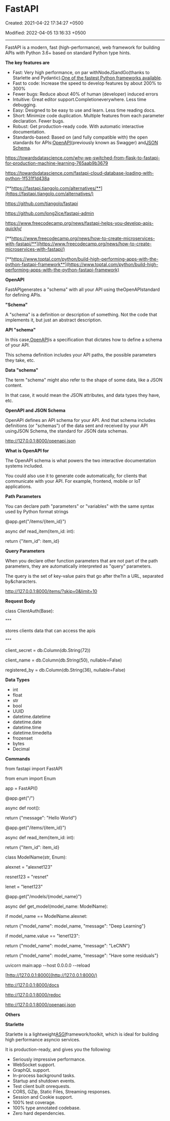# FastAPI

Created: 2021-04-22 17:34:27 +0500

Modified: 2022-04-05 13:16:33 +0500

---

FastAPI is a modern, fast (high-performance), web framework for building APIs with Python 3.6+ based on standard Python type hints.



**The key features are**
-   Fast: Very high performance, on par withNodeJSandGo(thanks to Starlette and Pydantic).[One of the fastest Python frameworks available](https://fastapi.tiangolo.com/#performance).
-   Fast to code: Increase the speed to develop features by about 200% to 300%
-   Fewer bugs: Reduce about 40% of human (developer) induced errors
-   Intuitive: Great editor support.Completioneverywhere. Less time debugging.
-   Easy: Designed to be easy to use and learn. Less time reading docs.
-   Short: Minimize code duplication. Multiple features from each parameter declaration. Fewer bugs.
-   Robust: Get production-ready code. With automatic interactive documentation.
-   Standards-based: Based on (and fully compatible with) the open standards for APIs:[OpenAPI](https://github.com/OAI/OpenAPI-Specification)(previously known as Swagger) and[JSON Schema](https://json-schema.org/).



<https://towardsdatascience.com/why-we-switched-from-flask-to-fastapi-for-production-machine-learning-765aab9b3679>

<https://towardsdatascience.com/fastapi-cloud-database-loading-with-python-1f531f1d438a>

[**https://fastapi.tiangolo.com/alternatives/**](https://fastapi.tiangolo.com/alternatives/)

<https://github.com/tiangolo/fastapi>

<https://github.com/long2ice/fastapi-admin>

<https://www.freecodecamp.org/news/fastapi-helps-you-develop-apis-quickly/>

[**https://www.freecodecamp.org/news/how-to-create-microservices-with-fastapi/**](https://www.freecodecamp.org/news/how-to-create-microservices-with-fastapi/)

[**https://www.toptal.com/python/build-high-performing-apps-with-the-python-fastapi-framework**](https://www.toptal.com/python/build-high-performing-apps-with-the-python-fastapi-framework)



**OpenAPI**

FastAPIgenerates a "schema" with all your API using theOpenAPIstandard for defining APIs.



**"Schema"**

A "schema" is a definition or description of something. Not the code that implements it, but just an abstract description.



**API "schema"**

In this case,[OpenAPI](https://github.com/OAI/OpenAPI-Specification)is a specification that dictates how to define a schema of your API.



This schema definition includes your API paths, the possible parameters they take, etc.



**Data "schema"**

The term "schema" might also refer to the shape of some data, like a JSON content.



In that case, it would mean the JSON attributes, and data types they have, etc.



**OpenAPI and JSON Schema**

OpenAPI defines an API schema for your API. And that schema includes definitions (or "schemas") of the data sent and received by your API usingJSON Schema, the standard for JSON data schemas.



<http://127.0.0.1:8000/openapi.json>



**What is OpenAPI for**

The OpenAPI schema is what powers the two interactive documentation systems included.



You could also use it to generate code automatically, for clients that communicate with your API. For example, frontend, mobile or IoT applications.



**Path Parameters**

You can declare path "parameters" or "variables" with the same syntax used by Python format strings



@app.get("/items/{item_id}")

async def read_item(item_id: int):

return {"item_id": item_id}



**Query Parameters**

When you declare other function parameters that are not part of the path parameters, they are automatically interpreted as "query" parameters.



The query is the set of key-value pairs that go after the?in a URL, separated by&characters.

<http://127.0.0.1:8000/items/?skip=0&limit=10>



**Request Body**

class ClientAuth(Base):

"""

stores clients data that can access the apis

"""

client_secret = db.Column(db.String(72))

client_name = db.Column(db.String(50), nullable=False)

registered_by = db.Column(db.String(36), nullable=False)



**Data Types**
-   int
-   float
-   str
-   bool
-   UUID
-   datetime.datetime
-   datetime.date
-   datetime.time
-   datetime.timedelta
-   frozenset
-   bytes
-   Decimal



**Commands**

from fastapi import FastAPI

from enum import Enum



app = FastAPI()



@app.get("/")

async def root():

return {"message": "Hello World"}



@app.get("/items/{item_id}")

async def read_item(item_id: int):

return {"item_id": item_id}



class ModelName(str, Enum):

alexnet = "alexnet123"

resnet123 = "resnet"

lenet = "lenet123"



@app.get("/models/{model_name}")

async def get_model(model_name: ModelName):

if model_name == ModelName.alexnet:

return {"model_name": model_name, "message": "Deep Learning"}

if model_name.value == "lenet123":

return {"model_name": model_name, "message": "LeCNN"}



return {"model_name": model_name, "message": "Have some residuals"}





uvicorn main:app --host 0.0.0.0 --reload



[http://127.0.0.1:8000](http://127.0.0.1:8000/)

<http://127.0.0.1:8000/docs>

<http://127.0.0.1:8000/redoc>

<http://127.0.0.1:8000/openapi.json>



**Others**

**Starlette**

Starlette is a lightweight[ASGI](https://asgi.readthedocs.io/en/latest/)framework/toolkit, which is ideal for building high performance asyncio services.



It is production-ready, and gives you the following:
-   Seriously impressive performance.
-   WebSocket support.
-   GraphQL support.
-   In-process background tasks.
-   Startup and shutdown events.
-   Test client built onrequests.
-   CORS, GZip, Static Files, Streaming responses.
-   Session and Cookie support.
-   100% test coverage.
-   100% type annotated codebase.
-   Zero hard dependencies.


